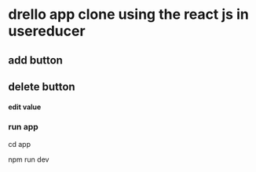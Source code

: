 # drello app clone using the react js in usereducer
## add button
## delete button 
#### edit value
### run app 
cd app

npm run dev 